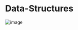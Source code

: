 # Data-Structures
![image](https://user-images.githubusercontent.com/7826007/175538702-c1a25594-8e50-49bb-9514-8316f0d0d5e2.png)

